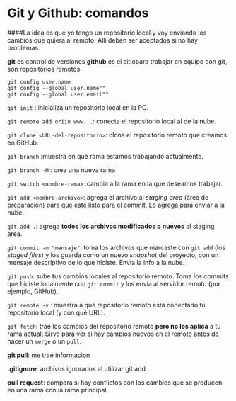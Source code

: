 # Git y Github: comandos

####La idea es que yo tengo un repositorio local y voy enviando los cambios que quiera al remoto. Allí deben ser aceptados si no hay problemas.

**git** es control de versiones
**github** es el sitiopara trabajar en equipo con git, son repositorios remotos

``` Configuraciones
git config user.name
git config --global user.name""
git config --global user.email""
```
`git init` : inicializa un repositorio local en la PC.

`git remote add oriin www...`: conecta el repositorio local al de la nube.

`git clone <URL-del-repositorio>`: clona el repositorio remoto que creamos en GitHub.

`git branch` :muestra en qué rama estamos trabajando actualmente.

`git branch -M` : crea una nueva rama

`git switch <nombre-rama>` :cambia a la rama en la que deseamos trabajar.

`git add <nombre-archivo>`: agrega el archivo al *staging area* (área de preparación) para que esté listo para el commit. Lo agrega para enviar a la nube.

`git add .`: agrega **todos los archivos modificados o nuevos** al staging area.

`git commit -m "mensaje"`: toma los archivos que marcaste con `git add` (los *staged files*) y los guarda como un nuevo *snapshot* del proyecto, con un mensaje descriptivo de lo que hiciste. Envia la info a la nube.

`git push`: sube tus cambios locales al repositorio remoto. Toma los commits que hiciste localmente con `git commit` y los envía al servidor remoto (por ejemplo, GitHub).

`git remote -v` : muestra a qué repositorio remoto está conectado tu repositorio local (y con qué URL).

`git fetch`: trae los cambios del repositorio remoto **pero no los aplica** a tu rama actual. Sirve para ver si hay cambios nuevos en el remoto antes de hacer un `merge` o un `pull`.

**git pull**: me trae informacion

**.gitignore**: archivos ignorados al utilizar git add .

**pull request**: compara si hay conflictos con los cambios que se producen en una rama con la rama principal. 
